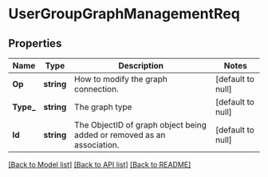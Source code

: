 # UserGroupGraphManagementReq

## Properties
Name | Type | Description | Notes
------------ | ------------- | ------------- | -------------
**Op** | **string** | How to modify the graph connection. | [default to null]
**Type_** | **string** | The graph type | [default to null]
**Id** | **string** | The ObjectID of graph object being added or removed as an association. | [default to null]

[[Back to Model list]](../README.md#documentation-for-models) [[Back to API list]](../README.md#documentation-for-api-endpoints) [[Back to README]](../README.md)


